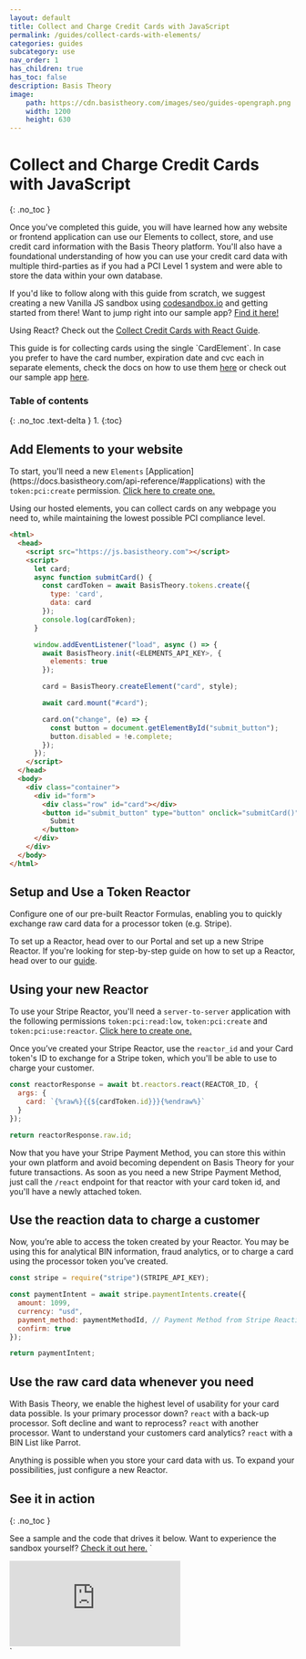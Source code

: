 ```yaml
---
layout: default
title: Collect and Charge Credit Cards with JavaScript
permalink: /guides/collect-cards-with-elements/
categories: guides
subcategory: use
nav_order: 1
has_children: true
has_toc: false
description: Basis Theory
image:
    path: https://cdn.basistheory.com/images/seo/guides-opengraph.png
    width: 1200
    height: 630
---
```

# Collect and Charge Credit Cards with JavaScript
{: .no_toc }

Once you've completed this guide, you will have learned how any website or frontend application can use our Elements to collect, store, and use credit card information with the Basis Theory platform. You'll also have a foundational understanding of how you can use your credit card data with multiple third-parties as if you had a PCI Level 1 system and were able to store the data within your own database.

If you'd like to follow along with this guide from scratch, we suggest creating a new Vanilla JS sandbox using <a href="http://codesandbox.io/">codesandbox.io</a> and getting started from there! Want to jump right into our sample app? <a href="https://codesandbox.io/s/github/Basis-Theory/basis-theory-js-examples/tree/master/collect-cards-with-elements">Find it here!</a>

Using React? Check out the [Collect Credit Cards with React Guide](/guides/collect-cards-with-elements-react/).

<span class="base-alert info">
  <span>
    This guide is for collecting cards using the single `CardElement`. In case you prefer to have the card number, expiration date and cvc each in separate elements, check the docs on how to use them <a href="https://docs.basistheory.com/elements/#introduction">here</a> or check out our sample app <a href="https://codesandbox.io/embed/github/Basis-Theory/basis-theory-js-examples/tree/master/collect-cards-with-individual-elements?module=/public/index.html,/public/index.js,/api.js">here</a>.
  </span>
</span>

### Table of contents
{: .no_toc .text-delta }
1. 
{:toc}

## Add Elements to your website

<span class="base-alert warning">
  <span>
    To start, you'll need a new <code>Elements</code> [Application](https://docs.basistheory.com/api-reference/#applications) with the <code>token:pci:create</code> permission. <a href="https://portal.basistheory.com/applications/create?permissions=token%3Apci%3Acreate&type=elements&name=Card+Collector" target="_blank">Click here to create one.</a>
  </span>
</span>

Using our hosted elements, you can collect cards on any webpage you need to, while maintaining the lowest possible PCI compliance level.

```html
<html>
  <head>
    <script src="https://js.basistheory.com"></script>
    <script>
      let card;
      async function submitCard() {    
        const cardToken = await BasisTheory.tokens.create({
          type: 'card',
          data: card
        });
        console.log(cardToken);
      }

      window.addEventListener("load", async () => {
        await BasisTheory.init(<ELEMENTS_API_KEY>, {
          elements: true
        });

        card = BasisTheory.createElement("card", style);

        await card.mount("#card");

        card.on("change", (e) => {
          const button = document.getElementById("submit_button");
          button.disabled = !e.complete;
        });
      });
    </script>
  </head>
  <body>
    <div class="container">
      <div id="form">
        <div class="row" id="card"></div>
        <button id="submit_button" type="button" onclick="submitCard()">
          Submit
        </button>
      </div>
    </div>
  </body>
</html>
```

## Setup and Use a Token Reactor

Configure one of our pre-built Reactor Formulas, enabling you to quickly exchange raw card data for a processor token (e.g. Stripe).

To set up a Reactor, head over to our Portal and set up a new Stripe Reactor. If you're looking for step-by-step guide on how to set up a Reactor, head over to our [guide](/guides/setup-your-first-reactor).

## Using your new Reactor 
<span class="base-alert warning">
  <span>
    To use your Stripe Reactor, you'll need a <code>server-to-server</code> application with the following permissions <code>token:pci:read:low</code>, <code>token:pci:create</code> and <code>token:pci:use:reactor</code>. <a href="https://portal.basistheory.com/applications/create?type=server_to_server&permissions=token%3Apci%3Aread%3Alow&permissions=token%3Apci%3Acreate&permissions=token%3Apci%3Ause%3Areactor&name=Card+Reactor" target="_blank">Click here to create one.</a>
  </span>
</span>

Once you’ve created your Stripe Reactor, use the <code>reactor_id</code> and your Card token's ID to exchange for a Stripe token, which you'll be able to use to charge your customer. 

```js
const reactorResponse = await bt.reactors.react(REACTOR_ID, {
  args: {
    card: `{%raw%}{{${cardToken.id}}}{%endraw%}`
  }
});

return reactorResponse.raw.id;
```

Now that you have your Stripe Payment Method, you can store this within your own platform and avoid becoming dependent on Basis Theory for your future transactions. As soon as you need a new Stripe Payment Method, just call the `/react` endpoint for that reactor with your card token id, and you'll have a newly attached token.

## Use the reaction data to charge a customer

Now, you’re able to access the token created by your Reactor. You may be using this for analytical BIN information, fraud analytics, or to charge a card using the processor token you’ve created.


```js
const stripe = require("stripe")(STRIPE_API_KEY);

const paymentIntent = await stripe.paymentIntents.create({
  amount: 1099,
  currency: "usd",
  payment_method: paymentMethodId, // Payment Method from Stripe Reaction in step 2
  confirm: true
});

return paymentIntent;
```

## Use the raw card data whenever you need

With Basis Theory, we enable the highest level of usability for your card data possible. 
Is your primary processor down?  `react` with a back-up processor. 
Soft decline and want to reprocess?  `react` with another processor. 
Want to understand your customers card analytics?  `react` with a BIN List like Parrot.

Anything is possible when you store your card data with us. To expand your possibilities, just configure a new Reactor.

## See it in action
{: .no_toc }

See a sample and the code that drives it below. Want to experience the sandbox yourself? [Check it out here.](https://codesandbox.io/s/github/Basis-Theory/basis-theory-js-examples/tree/master/collect-cards-with-elements)
`
<div class="iframe-container">
  <iframe src="https://codesandbox.io/embed/github/Basis-Theory/basis-theory-js-examples/tree/master/collect-cards-with-elements?fontsize=14&hidenavigation=1&theme=dark&module=/public/index.html,/public/index.js,/api.js" class="iframe-code" allowfullscreen="" frameborder="0"></iframe>
</div>
`